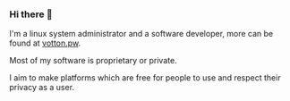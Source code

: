 ### Hi there 👋

I'm a linux system administrator and a software developer, more can be found at [votton.pw](https://votton.pw).

Most of my software is proprietary or private.

I aim to make platforms which are free for people to use and respect their privacy as a user.
